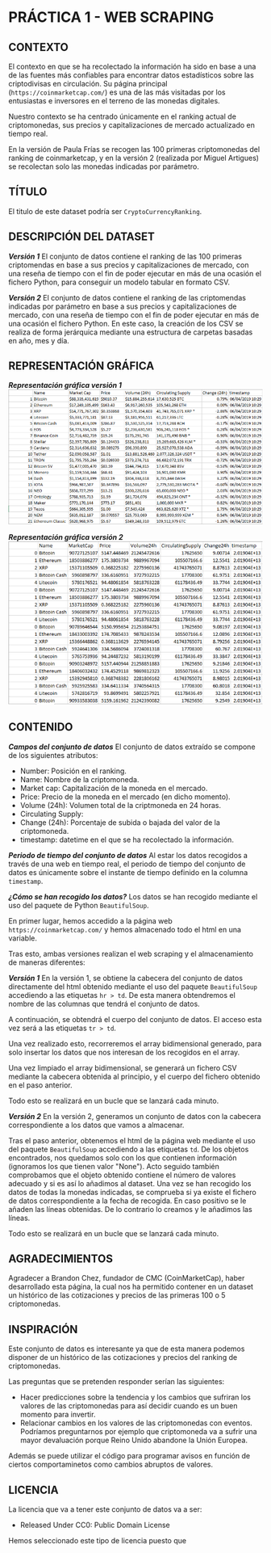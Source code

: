 # PRÁCTICA 1 - WEB SCRAPING

## CONTEXTO

El contexto en que se ha recolectado la información ha sido en base a una de las fuentes más confiables para encontrar datos estadísticos sobre las criptodivisas en circulación. Su página principal (`https://coinmarketcap.com/`) es una de las más visitadas por los entusiastas e inversores en el terreno de las monedas digitales.

Nuestro contexto se ha centrado únicamente en el ranking actual de criptomonedas, sus precios y capitalizaciones de mercado actualizado en tiempo real.

En la versión de Paula Frías se recogen las 100 primeras criptomonedas del ranking de coinmarketcap, y en la versión 2 (realizada por Miguel Artigues) se recolectan solo las monedas indicadas por parámetro. 

## TÍTULO

El titulo de este dataset podría ser `CryptoCurrencyRanking`.

## DESCRIPCIÓN DEL DATASET

***Versión 1***
El conjunto de datos contiene el ranking de las 100 primeras criptomendas en base a sus precios y capitalizaciones de mercado, con una reseña de tiempo con el fin de poder ejecutar en más de una ocasión el fichero Python, para conseguir un modelo tabular en formato CSV.

***Versión 2***
El conjunto de datos contiene el ranking de las criptomendas indicadas por parámetro en base a sus precios y capitalizaciones de mercado, con una reseña de tiempo con el fin de poder ejecutar en más de una ocasión el fichero Python. En este caso, la creación de los CSV se realiza de forma jerárquica mediante una estructura de carpetas basadas en año, mes y día.

## REPRESENTACIÓN GRÁFICA

***Representación gráfica versión 1***
![Dataset v1](./images/v1.png)

***Representación gráfica versión 2***
![Dataset v2](./images/v2.png)

## CONTENIDO

***Campos del conjunto de datos***
El conjunto de datos extraído se compone de los siguientes atributos:

- Number: Posición en el ranking.
- Name: Nombre de la criptomoneda.
- Market cap: Capitalización de la moneda en el mercado.
- Price: Precio de la moneda en el mercado (en dicho momento).
- Volume (24h): Volumen total de la criptmoneda en 24 horas.
- Circulating Supply:
- Change (24h): Porcentaje de subida o bajada del valor de la criptomoneda.
- timestamp: datetime en el que se ha recolectado la información.

***Periodo de tiempo del conjunto de datos***
Al estar los datos recogidos a través de una web en tiempo real, el periodo de tiempo del conjunto de datos es únicamente sobre el instante de tiempo definido en la columna `timestamp`. 

***¿Cómo se han recogido los datos?***
Los datos se han recogido mediante el uso del paquete de Python `BeautifulSoup`.

En primer lugar, hemos accedido a la página web `https://coinmarketcap.com/` y hemos almacenado todo el html en una variable.

Tras esto, ambas versiones realizan el web scraping y el almacenamiento de maneras diferentes:

***Versión 1***
En la versión 1, se obtiene la cabecera del conjunto de datos directamente del html obtenido mediante el uso del paquete `BeautifulSoup` accediendo a las etiquetas `hr > td`. De esta manera obtendremos el nombre de las columnas que tendrá el conjunto de datos.

A continuación, se obtendrá el cuerpo del conjunto de datos. El acceso esta vez será a las etiquetas `tr > td`.

Una vez realizado esto, recorreremos el array bidimensional generado, para solo insertar los datos que nos interesan de los recogidos en el array.

Una vez limpiado el array bidimensional, se generará un fichero CSV mediante la cabecera obtenida al principio, y el cuerpo del fichero obtenido en el paso anterior.

Todo esto se realizará en un bucle que se lanzará cada minuto.

***Versión 2***
En la versión 2, generamos un conjunto de datos con la cabecera correspondiente a los datos que vamos a almacenar.

Tras el paso anterior, obtenemos el html de la página web mediante el uso del paquete `BeautifulSoup` accediendo a las etiquetas `td`. De los objetos encontrados, nos quedamos solo con los que contienen información (ignoramos los que tienen valor "None"). Acto seguido también comprobamos que el objeto obtenido contiene el número de valores adecuado y si es así lo añadimos al dataset. Una vez se han recogido los datos de todas la monedas indicadas, se comprueba si ya existe el fichero de datos correspondiente a la fecha de recogida. En caso positivo se le añaden las líneas obtenidas. De lo contrario lo creamos y le añadimos las líneas.

Todo esto se realizará en un bucle que se lanzará cada minuto.

## AGRADECIMIENTOS

Agradecer a Brandon Chez, fundador de CMC (CoinMarketCap), haber desarrollado esta página, la cual nos ha permitido contener en un dataset un histórico de las cotizaciones y precios de las primeras 100 o 5 criptomonedas.

## INSPIRACIÓN

Este conjunto de datos es interesante ya que de esta manera podemos disponer de un histórico de las cotizaciones y precios del ranking de criptomonedas.

Las preguntas que se pretenden responder serían las siguientes:

- Hacer predicciones sobre la tendencia y los cambios que sufriran los valores de las criptomonedas para así decidir cuando es un buen momento para invertir.
- Relacionar cambios en los valores de las criptomonedas con eventos. Podríamos preguntarnos por ejemplo que criptomoneda va a sufrir una mayor devaluación porque Reino Unido abandone la Unión Europea.

Además se puede utilizar el código para programar avisos en función de ciertos comportaminetos como cambios abruptos de valores.

## LICENCIA

La licencia que va a tener este conjunto de datos va a ser:

- Released Under CC0: Public Domain License

Hemos seleccionado este tipo de licencia puesto que
